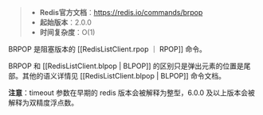 > - **Redis官方文档**：https://redis.io/commands/brpop
> - **起始版本**：2.0.0
> - **时间复杂度**：O(1)

BRPOP 是阻塞版本的 [[RedisListClient.rpop ｜ RPOP]] 命令。

BRPOP 和 [[RedisListClient.blpop | BLPOP]] 的区别只是弹出元素的位置是尾部。其他的语义详情见 [[RedisListClient.blpop | BLPOP]] 命令文档。

**注意**：timeout 参数在早期的 redis 版本会被解释为整型，6.0.0 及以上版本会被解释为双精度浮点数。
